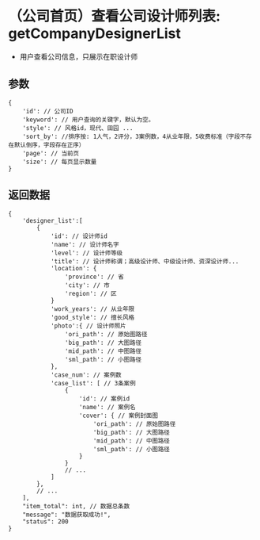 # （公司首页）查看公司设计师列表: getCompanyDesignerList

- 用户查看公司信息，只展示在职设计师

## 参数

    {
        'id': // 公司ID
        'keyword': // 用户查询的关键字，默认为空。
        'style': // 风格id，现代、田园 ...
        'sort_by': //排序按: 1人气，2评分，3案例数，4从业年限，5收费标准（字段不存在默认倒序，字段存在正序）
        'page': // 当前页
        'size': // 每页显示数量
    }

## 返回数据

    {
        'designer_list':[
            {
                'id': // 设计师id
                'name': // 设计师名字
                'level': // 设计师等级
                'title': // 设计师称谓；高级设计师、中级设计师、资深设计师...
                'location': {
                    'province': // 省
                    'city': // 市
                    'region': // 区
                }
                'work_years': // 从业年限
                'good_style': // 擅长风格
                'photo':{ // 设计师照片
                    'ori_path': // 原始图路径
                    'big_path': // 大图路径
                    'mid_path': // 中图路径
                    'sml_path': // 小图路径
                },
                'case_num': // 案例数
                'case_list': [ // 3条案例
                    {
                        'id': // 案例id
                        'name': // 案例名
                        'cover': { // 案例封面图
                            'ori_path': // 原始图路径
                            'big_path': // 大图路径
                            'mid_path': // 中图路径
                            'sml_path': // 小图路径
                        }
                    }
                    // ...
                ]
            },
            // ...
        ],
        "item_total": int, // 数据总条数
        "message": "数据获取成功!",
        "status": 200
    }

